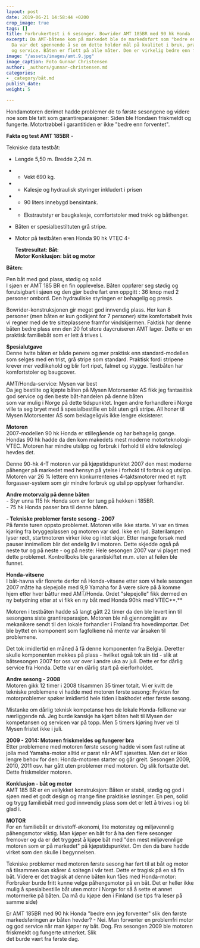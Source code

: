 ```yaml
---
layout: post
date: 2019-06-21 14:58:44 +0200
crop_image: true
tags: []
title: Forbrukertest i 6 sesonger. Bowrider AMT 185BR med 90 hk Honda
excerpt: Da AMT-båtene kom på markedet ble de markedsført som "bedre enn du forventer".
  Da var det spennende å se om dette holder mål på kvalitet i bruk, praktiske løsninger
  og service. Båten er flott på alle måter. Den er virkelig bedre enn forventet.
image: "/assets/images/amt.9.jpg"
image_caption: Foto Gunnar Christensen
author: _authors/gunnar-christensen.md
categories:
- _category/båt.md
publish_date: 
weight: 5

---
```

Hondamotoren derimot hadde problemer de to første sesongene og videre noe som ble tatt som garantireparasjoner: Siden ble Hondaen friskmeldt og fungerte. Motortrøbbel i garantitiden er ikke "bedre enn forventet".

**Fakta og test AMT 185BR** -

Tekniske data testbåt:

* Lengde 5,50 m. Bredde 2,24 m.
* 
  * Vekt 690 kg.
* 
  * Kalesje og hydraulisk styringer inkludert i prisen
* 
  * 90 liters innebygd bensintank.
* 
  * Ekstrautstyr er baugkalesje, comfortstoler med trekk og båthenger.
* Båten er spesialbestiltuten grå stripe.
* Motor på testbåten eren Honda 90 hk VTEC 4-

  **Testresultat: Båt:  
  Motor Konklusjon: båt og motor**

**Båten:**

Pen båt med god plass, stødig og solid  
I sjøen er AMT 185 BR en fin opplevelse. Båten oppfører seg stødig og forutsigbart i sjøen og den gjør bedre fart enn oppgitt : 36 knop med 2 personer ombord. Den hydrauliske styringen er behagelig og presis.

Bowrider-konstruksjonen gir meget god innvendig plass. Her kan 8 personer (men båten er kun godkjent for 7 personer) sitte komfortabelt hvis vi regner med de tre sitteplassene framfor vindskjermen. Faktisk har denne båten bedre plass enn den 20 fot store daycruiseren AMT lager. Dette er en praktisk familiebåt som er lett å trives i.

**Spesialutgave**  
Denne hvite båten er både penere og mer praktisk enn standard-modellen som selges med en trist, grå stripe som standard. Praktisk fordi stripene krever mer vedlikehold og blir fort ripet, falmet og stygge. Testbåten har komfortstoler og baugcover.

AMT/Honda-service: Mysen var best  
Da jeg bestilte og kjøpte båten på Mysen Motorsenter AS fikk jeg fantasitisk god service og den beste båt-handelen på denne båten  
som var mulig i Norge på dette tidspunktet. Ingen andre forhandlere i Norge ville ta seg bryet med å spesialbestille en båt uten grå stripe. All honør til Mysen Motorsenter AS som beklageligvis ikke lengre eksisterer.

**Motoren**  
2007-modellen 90 hk Honda er stillegående og har behagelig gange.  
Hondas 90 hk hadde da den kom makedets mest moderne motorteknologi- VTEC. Motoren har mindre utslipp og forbruk i forhold til eldre teknologi hevdes det.

Denne 90-hk 4-T motoren var på kjøpstidspunktet 2007 den mest moderne påhenger på markedet med hensyn på ytelse i forhold til forbruk og utslipp. Motoren var 26 % lettere enn konkurrentenes 4-taktsmotorer med et nytt forgasser-system som gir mindre forbruk og utslipp opplyser forhandler.

**Andre motorvalg på denne båten**  
\- Styr unna 115 hk Honda som er for tung på hekken i 185BR.  
\- 75 hk Honda passer bra til denne båten.

**- Tekniske problemer første sesong - 2007**  
På første turen oppsto problemet. Motoren ville ikke starte. Vi var en times kjøring fra bryggeplassen og motoren var død. Ikke en lyd. Baterilampen lyser rødt, startmotoren virker ikke og intet skjer. Etter mange forsøk med pauser innimellom blir det endelig liv i motoren. Dette skjedde også på neste tur og på neste - og på neste: Hele sesongen 2007 var vi plaget med dette problemet. Kontrollboks ble garantiskiftet m.m. uten at feilen ble funnet.

**Honda-vitsene**  
I båt-havna vår florerte derfor nå Honda-vitsene etter som vi hele sesongen 2007 måtte ha slepejolle med 9,9 Yamaha for å være sikre på å komme hjem etter hver båttur med AMT/Honda. Ordet "slepejolle" fikk dermed en ny betydning etter at vi fikk en ny båt med Honda 90hk med VTEC**.**

Motoren i testbåten hadde så langt gått 22 timer da den ble levert inn til sesongens siste grantireparasjon. Motoren ble nå gjennomgått av mekanikere sendt til den lokale forhandler i Froland fra hovedimportør. Det ble byttet en komponent som fagfolkene nå mente var årsaken til problemene.

Det tok imidlertid en måned å få denne komponenten fra Belgia. Deretter skulle komponenten mekkes på plass - hvilket også tok sin tid - slik at båtsesongen 2007 for oss var over i andre uka av juli. Dette er for dårlig service fra Honda. Dette var en dårlig start på eierforholdet.

**Andre sesong - 2008**  
Motoren gikk 12 timer i 2008 tilsammen 35 timer totalt. Vi er kvitt de  
tekniske problemene vi hadde med motoren første sesong: Frykten for motorproblemer spøker imidlertid hele tiden i bakhodet etter første sesong.

Mistanke om dårlig teknisk kompetanse hos de lokale Honda-follkene var nærliggende nå. Jeg burde kanskje ha kjørt båten helt til Mysen der kompetansen og servicen var på topp. Men 5 timers kjøring hver vei til  
Mysen fristet ikke i juli.

**2009 - 2014: Motoren friskmeldes og fungerer bra**  
Etter problemene med motoren første sesong hadde vi som fast rutine at jolla med Yamaha-motor alltid er parat når AMT sjøsettes. Men det er ikke lengre behov for den: Honda-motoren starter og går greit. Sesongen 2009, 2010, 2011 osv. har gått uten problemer med motoren. Og slik fortsatte det. Dette friskmelder motoren.

**Konklusjon - båt og motor**  
AMT 185 BR er en vellykket konstruksjon: Båten er stabil, stødig og god i sjøen med et godt design og mange fine praktiske løsninger. En pen, solid og trygg familiebåt med god innvendig plass som det er lett å trives i og bli glad i.

**MOTOR**  
For en familiebåt er drivstoff-økonomi, lite motorstøy og miljøvennlig påhengsmotor viktig. Man kjøper en båt for å ha den flere sesonger fremover og da er det tryggest å kjøpe båt med "den mest miljøvennlige motoren som er på markedet" på kjøpstidspunktet. Om den da bare hadde virket som den skulle i begynnelsen.

Tekniske problemer med motoren første sesong har ført til at båt og motor nå tilsammen kun skårer 4 soltegn i vår test. Dette er tragisk på en så fin båt. Videre er det tragisk at denne båten kun fåes med Honda-motor: Forbruker burde fritt kunne velge påhengsmotor på en båt. Det er heller ikke mulig å spesialbestille båt uten motor i Norge for så å sette et annet motormerke på båten. Da må du kjøpe den i Finland (se tips fra leser på samme side)

Er AMT 185BR med 90 hk Honda "bedre enn jeg forventer" slik den første markedsføringen av båten hevder? - Nei. Man forventer en problemfri motor og god service når man kjøper ny båt. Dog. Fra sesongen 2009 ble motoren friskmeldt og fungerte utmerket. Slik  
det burde vært fra første dag.